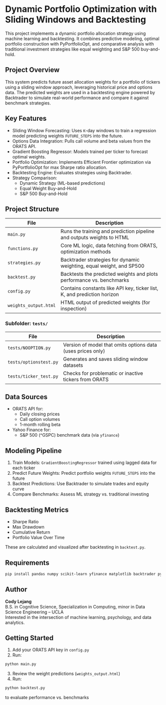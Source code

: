 
# Dynamic Portfolio Optimization with Sliding Windows and Backtesting

This project implements a dynamic portfolio allocation strategy using machine learning and backtesting. It combines predictive modeling, optimal portfolio construction with PyPortfolioOpt, and comparative analysis with traditional investment strategies like equal weighting and S&P 500 buy-and-hold.

## Project Overview

This system predicts future asset allocation weights for a portfolio of tickers using a sliding window approach, leveraging historical price and options data. The predicted weights are used in a backtesting engine powered by Backtrader to simulate real-world performance and compare it against benchmark strategies.

## Key Features

- Sliding Window Forecasting: Uses `K`-day windows to train a regression model predicting weights `FUTURE_STEPS` into the future.
- Options Data Integration: Pulls call volume and beta values from the ORATS API.
- Gradient Boosting Regressor: Models trained per ticker to forecast optimal weights.
- Portfolio Optimization: Implements Efficient Frontier optimization via PyPortfolioOpt for max Sharpe ratio allocation.
- Backtesting Engine: Evaluates strategies using Backtrader.
- Strategy Comparison:
  - Dynamic Strategy (ML-based predictions)
  - Equal Weight Buy-and-Hold
  - S&P 500 Buy-and-Hold

## Project Structure

| File | Description |
|------|-------------|
| `main.py` | Runs the training and prediction pipeline and outputs weights to HTML |
| `functions.py` | Core ML logic, data fetching from ORATS, optimization methods |
| `strategies.py` | Backtrader strategies for dynamic weighting, equal weight, and SP500 |
| `backtest.py` | Backtests the predicted weights and plots performance vs. benchmarks |
| `config.py` | Contains constants like API key, ticker list, K, and prediction horizon |
| `weights_output.html` | HTML output of predicted weights (for inspection) |

### Subfolder: `tests/`

| File | Description |
|------|-------------|
| `tests/NOOPTION.py` | Version of model that omits options data (uses prices only) |
| `tests/optionstest.py` | Generates and saves sliding window datasets |
| `tests/ticker_test.py` | Checks for problematic or inactive tickers from ORATS |

## Data Sources

- ORATS API for:
  - Daily closing prices
  - Call option volumes
  - 1-month rolling beta
- Yahoo Finance for:
  - S&P 500 (^GSPC) benchmark data (via `yfinance`)

## Modeling Pipeline

1. Train Models: `GradientBoostingRegressor` trained using lagged data for each ticker
2. Predict Future Weights: Predict portfolio weights `FUTURE_STEPS` into the future
3. Backtest Predictions: Use Backtrader to simulate trades and equity curve
4. Compare Benchmarks: Assess ML strategy vs. traditional investing

## Backtesting Metrics

- Sharpe Ratio
- Max Drawdown
- Cumulative Return
- Portfolio Value Over Time

These are calculated and visualized after backtesting in `backtest.py`.

## Requirements

```bash
pip install pandas numpy scikit-learn yfinance matplotlib backtrader pypfopt requests
```

## Author

**Cody Lejang**  
B.S. in Cognitive Science, Specialization in Computing, minor in Data Science Engineering – UCLA  
Interested in the intersection of machine learning, psychology, and data analytics.

## Getting Started

1. Add your ORATS API key in `config.py`
2. Run:

```bash
python main.py
```

3. Review the weight predictions (`weights_output.html`)
4. Run:

```bash
python backtest.py
```

to evaluate performance vs. benchmarks
